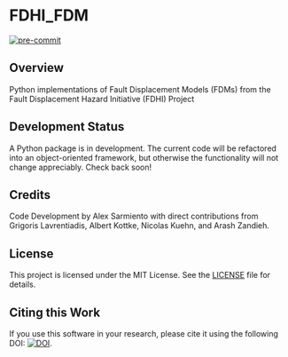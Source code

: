 # FDHI_FDM
[![pre-commit](https://img.shields.io/badge/pre--commit-enabled-brightgreen?logo=pre-commit&logoColor=white)](https://github.com/pre-commit/pre-commit)

## Overview
Python implementations of Fault Displacement Models (FDMs) from the Fault Displacement Hazard Initiative (FDHI) Project

## Development Status
A Python package is in development. The current code will be refactored into an object-oriented framework, but otherwise the functionality will not change appreciably. Check back soon!

## Credits
Code Development by Alex Sarmiento with direct contributions from Grigoris Lavrentiadis, Albert Kottke, Nicolas Kuehn, and Arash Zandieh.

## License
This project is licensed under the MIT License. See the [LICENSE](https://github.com/NHR3-UCLA/FDHI_FDM/blob/main/LICENSE) file for details.

## Citing this Work
If you use this software in your research, please cite it using the following DOI: [![DOI](https://zenodo.org/badge/829626950.svg)](https://zenodo.org/doi/10.5281/zenodo.13552790).
